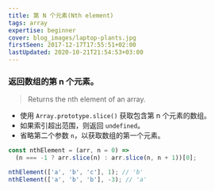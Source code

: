 ```yaml
---
title: 第 N 个元素(Nth element)
tags: array
expertise: beginner
cover: blog_images/laptop-plants.jpg
firstSeen: 2017-12-17T17:55:51+02:00
lastUpdated: 2020-10-21T21:54:53+03:00
---
```


### 返回数组的第 n 个元素。
> Returns the nth element of an array.

- 使用 `Array.prototype.slice()` 获取包含第 n 个元素的数组。
- 如果索引超出范围，则返回 `undefined`。
- 省略第二个参数 `n`，以获取数组的第一个元素。

```js
const nthElement = (arr, n = 0) =>
  (n === -1 ? arr.slice(n) : arr.slice(n, n + 1))[0];
```

```js
nthElement(['a', 'b', 'c'], 1); // 'b'
nthElement(['a', 'b', 'b'], -3); // 'a'
```
